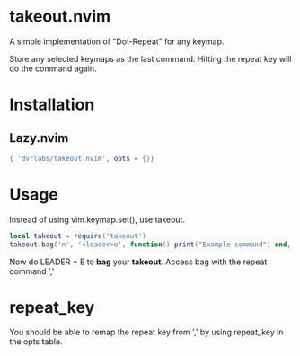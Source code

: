 # takeout.nvim

A simple implementation of "Dot-Repeat" for any keymap.

Store any selected keymaps as the last command.
Hitting the repeat key will do the command again.

# Installation
## Lazy.nvim

```lua
{ 'dvrlabs/takeout.nvim', opts = {}}
```

# Usage

Instead of using vim.keymap.set(), use takeout.

```lua
local takeout = require('takeout')
takeout.bag('n', '<leader>e', function() print("Example command") end, {noremap = true, silent = true})
```

Now do LEADER + E to __bag__ your __takeout__. Access bag with the repeat command ','

# repeat_key

You should be able to remap the repeat key from ',' by using repeat_key in the opts table. 



